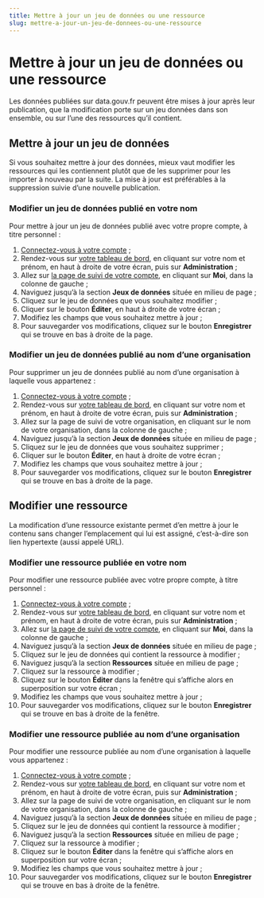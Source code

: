 ```yaml
---
title: Mettre à jour un jeu de données ou une ressource
slug: mettre-a-jour-un-jeu-de-donnees-ou-une-ressource
---
```

# Mettre à jour un jeu de données ou une ressource

Les données publiées sur data.gouv.fr peuvent être mises à jour après leur publication, que la modification porte sur un jeu données dans son ensemble, ou sur l’une des ressources qu’il contient.

## Mettre à jour un jeu de données

Si vous souhaitez mettre à jour des données, mieux vaut modifier les ressources qui les contiennent plutôt que de les supprimer pour les importer à nouveau par la suite. La mise à jour est préférables à la suppression suivie d’une nouvelle publication.

### Modifier un jeu de données publié en votre nom

Pour mettre à jour un jeu de données publié avec votre propre compte, à titre personnel :

1. [Connectez-vous à votre compte](https://www.data.gouv.fr/fr/login) ;
2. Rendez-vous sur [votre tableau de bord](https://www.data.gouv.fr/fr/admin/), en cliquant sur votre nom et prénom, en haut à droite de votre écran, puis sur **Administration** ;
3. Allez sur [la page de suivi de votre compte](https://www.data.gouv.fr/fr/admin/me/edit), en cliquant sur **Moi**, dans la colonne de gauche ;
4. Naviguez jusqu’à la section **Jeux de données** située en milieu de page ;
5. Cliquez sur le jeu de données que vous souhaitez modifier ;
6. Cliquer sur le bouton **Éditer**, en haut à droite de votre écran ;
7. Modifiez les champs que vous souhaitez mettre à jour ;
8. Pour sauvegarder vos modifications, cliquez sur le bouton **Enregistrer** qui se trouve en bas à droite de la page.

### Modifier un jeu de données publié au nom d’une organisation

Pour supprimer un jeu de données publié au nom d’une organisation à laquelle vous appartenez :

1. [Connectez-vous à votre compte](https://www.data.gouv.fr/fr/login) ;
2. Rendez-vous sur [votre tableau de bord](https://www.data.gouv.fr/fr/admin/), en cliquant sur votre nom et prénom, en haut à droite de votre écran, puis sur **Administration** ;
3. Allez sur la page de suivi de votre organisation, en cliquant sur le nom de votre organisation, dans la colonne de gauche ;
4. Naviguez jusqu’à la section **Jeux de données** située en milieu de page ;
5. Cliquez sur le jeu de données que vous souhaitez supprimer ;
6. Cliquer sur le bouton **Éditer**, en haut à droite de votre écran ;
7. Modifiez les champs que vous souhaitez mettre à jour ;
8. Pour sauvegarder vos modifications, cliquez sur le bouton **Enregistrer** qui se trouve en bas à droite de la page.

## Modifier une ressource

La modification d’une ressource existante permet d’en mettre à jour le contenu sans changer l’emplacement qui lui est assigné, c’est-à-dire son lien hypertexte (aussi appelé URL).

### Modifier une ressource publiée en votre nom

Pour modifier une ressource publiée avec votre propre compte, à titre personnel :

1. [Connectez-vous à votre compte](https://www.data.gouv.fr/fr/login) ;
2. Rendez-vous sur [votre tableau de bord](https://www.data.gouv.fr/fr/admin/), en cliquant sur votre nom et prénom, en haut à droite de votre écran, puis sur **Administration** ;
3. Allez sur [la page de suivi de votre compte](https://www.data.gouv.fr/fr/admin/me/edit), en cliquant sur **Moi**, dans la colonne de gauche ;
4. Naviguez jusqu’à la section **Jeux de données** située en milieu de page ;
5. Cliquez sur le jeu de données qui contient la ressource à modifier ;
6. Naviguez jusqu’à la section **Ressources** située en milieu de page ;
7. Cliquez sur la ressource à modifier ;
8. Cliquez sur le bouton **Éditer** dans la fenêtre qui s’affiche alors en superposition sur votre écran ;
9. Modifiez les champs que vous souhaitez mettre à jour ;
10. Pour sauvegarder vos modifications, cliquez sur le bouton **Enregistrer** qui se trouve en bas à droite de la fenêtre.

### Modifier une ressource publiée au nom d’une organisation

Pour modifier une ressource publiée au nom d’une organisation à laquelle vous appartenez :

1. [Connectez-vous à votre compte](https://www.data.gouv.fr/fr/login) ;
2. Rendez-vous sur [votre tableau de bord](https://www.data.gouv.fr/fr/admin/), en cliquant sur votre nom et prénom, en haut à droite de votre écran, puis sur **Administration** ;
3. Allez sur la page de suivi de votre organisation, en cliquant sur le nom de votre organisation, dans la colonne de gauche ;
4. Naviguez jusqu’à la section **Jeux de données** située en milieu de page ;
5. Cliquez sur le jeu de données qui contient la ressource à modifier ;
6. Naviguez jusqu’à la section **Ressources** située en milieu de page ;
7. Cliquez sur la ressource à modifier ;
8. Cliquez sur le bouton **Éditer** dans la fenêtre qui s’affiche alors en superposition sur votre écran ;
9. Modifiez les champs que vous souhaitez mettre à jour ;
10. Pour sauvegarder vos modifications, cliquez sur le bouton **Enregistrer** qui se trouve en bas à droite de la fenêtre.
